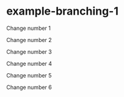 # example-branching-1

Change number 1

Change number 2

Change number 3

Change number 4

Change number 5

Change number 6